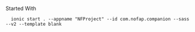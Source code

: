 

Started With 

```
  ionic start . --appname "NFProject" --id com.nofap.companion --sass --v2 --template blank
```